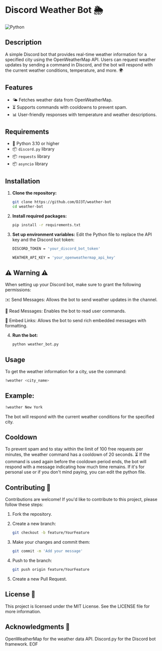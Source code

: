 # Discord Weather Bot 🌦️

![Python](https://img.shields.io/badge/Python-3.10-blue)

## Description

A simple Discord bot that provides real-time weather information for a specified city using the OpenWeatherMap API. Users can request weather updates by sending a command in Discord, and the bot will respond with the current weather conditions, temperature, and more. 🌍

## Features

- 🌤️ Fetches weather data from OpenWeatherMap.
- ⏳ Supports commands with cooldowns to prevent spam.
- 📊 User-friendly responses with temperature and weather descriptions.

## Requirements

- 🐍 Python 3.10 or higher
- 📦 `discord.py` library
- 📦 `requests` library
- 📦 `asyncio` library

## Installation

1. **Clone the repository:**
   
   ```bash
   git clone https://github.com/DJ3T/weather-bot
   cd weather-bot
2. **Install required packages:**
   
   ```bash
   pip install -r requirements.txt
3. **Set up environment variables:** Edit the Python file to replace the API key and the Discord bot token:
   
   ```bash
   DISCORD_TOKEN = 'your_discord_bot_token'
   
   WEATHER_API_KEY = 'your_openweathermap_api_key'

## ⚠️ Warning ⚠️
When setting up your Discord bot, make sure to grant the following permissions:

✉️ Send Messages: Allows the bot to send weather updates in the channel.

📖 Read Messages: Enables the bot to read user commands.

🔗 Embed Links: Allows the bot to send rich embedded messages with formatting.

4. **Run the bot:**
   
   ```bash
   python weather_bot.py

## Usage
To get the weather information for a city, use the command:
   ```bash
   !weather <city_name>
   ```
## Example:
   ```bash
   !weather New York
   ```
   The bot will respond with the current weather conditions for the specified city.

## Cooldown
To prevent spam and to stay within the limit of 100 free requests per minutes, the weather command has a cooldown of 20 seconds. ⏳ If the command is used again before the cooldown period ends, the bot will respond with a message indicating how much time remains. If it's for personal use or if you don't mind paying, you can edit the python file.

## Contributing 🤝
Contributions are welcome! If you'd like to contribute to this project, please follow these steps:
1. Fork the repository.
2. Create a new branch:
   
   ```bash
   git checkout -b feature/YourFeature
3. Make your changes and commit them:
   
   ```bash
   git commit -m 'Add your message'
4. Push to the branch:
   
   ```bash
   git push origin feature/YourFeature
5. Create a new Pull Request.

## License 📜
This project is licensed under the MIT License. See the LICENSE file for more information.

## Acknowledgments 🙏
OpenWeatherMap for the weather data API.
Discord.py for the Discord bot framework. EOF
